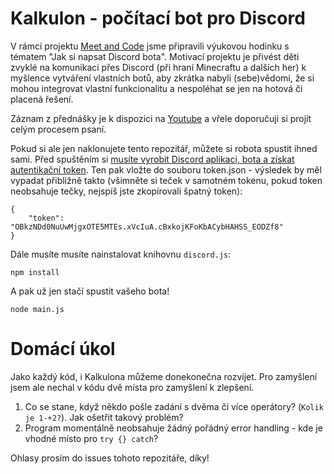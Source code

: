 Kalkulon - počítací bot pro Discord
===================================

V rámci projektu [Meet and Code](https://meet-and-code.org/cz/cs/) jsme připravili výukovou hodinku s tématem "Jak si napsat Discord bota". Motivací projektu je přivést děti zvyklé na komunikaci přes Discord (při hraní Minecraftu a dalších her) k myšlence vytváření vlastních botů, aby zkrátka nabyli (sebe)vědomí, že si mohou integrovat vlastní funkcionalitu a nespoléhat se jen na hotová či placená řešení.

Záznam z přednášky je k dispozici na [Youtube](https://www.youtube.com/watch?v=CDp0MGB9u0U&ab_channel=DavidKubec) a vřele doporučuji si projít celým procesem psaní.

Pokud si ale jen naklonujete tento repozitář, můžete si robota spustit ihned sami. Před spuštěním si [musíte vyrobit Discord aplikaci, bota a získat autentikační token](https://discord.com/developers/). Ten pak vložte do souboru token.json - výsledek by měl vypadat přibližně takto (všimněte si teček v samotném tokenu, pokud token neobsahuje tečky, nejspíš jste zkopírovali špatný token):

```
{
    "token": "OBkzNDd0NuUwMjgxOTE5MTEs.xVcIuA.cBxkojKFoKbACybHAHSS_EODZf8"
}
```

Dále musíte musíte nainstalovat knihovnu `discord.js`:

```
npm install
```

A pak už jen stačí spustit vašeho bota!

```
node main.js
```

# Domácí úkol

Jako každý kód, i Kalkulona můžeme donekonečna rozvíjet. Pro zamyšlení jsem ale nechal v kódu dvě místa pro zamyšlení k zlepšení.

1) Co se stane, když někdo pošle zadání s dvěma či více operátory? (`Kolik je 1-+2?`). Jak ošetřit takový problém?
2) Program momentálně neobsahuje žádný pořádný error handling - kde je vhodné místo pro `try {} catch`?

Ohlasy prosím do issues tohoto repozitáře, díky!